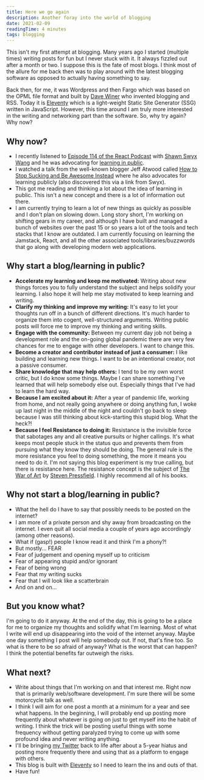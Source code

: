 ```yaml
---
title: Here we go again
description: Another foray into the world of blogging
date: 2021-02-09
readingTime: 4 minutes
tags: blogging
---
```


This isn't my first attempt at blogging. Many years ago I started (multiple times) writing posts for fun but I never stuck with it. It always fizzled out after a month or two. I suppose this is the fate of most blogs. I think most of the allure for me back then was to play around with the latest blogging software as opposed to actually having something to say.

Back then, for me, it was Wordpress and then Fargo which was based on the OPML file format and built by [Dave Winer](http://davewiner.com/) who invented blogging and RSS. Today it is [Eleventy](https://www.11ty.dev/) which is a light-weight Static Site Generator (SSG) written in JavaScript. However, this time around I am truly more interested in the writing and networking part than the software. So, why try again? Why now?

## Why now?

- I recently listened to [Episode 114 of the React Podcast](https://reactpodcast.simplecast.com/episodes/114) with [Shawn Swyx Wang](https://twitter.com/swyx) and he was advocating for [learning in public](https://www.swyx.io/learn-in-public/).
- I watched a talk from the well-known blogger Jeff Atwood called [How to Stop Sucking and Be Awesome Instead](https://blog.codinghorror.com/how-to-stop-sucking-and-be-awesome-instead/) where he also advocates for learning publicly (also discovered this via a link from Swyx).
- This got me reading and thinking a lot about the idea of learning in public. This isn't a new concept and there is a lot of information out there.
- I am currently trying to learn a lot of new things as quickly as possible and I don't plan on slowing down. Long story short, I'm working on shifting gears in my career, and although I have built and managed a bunch of websites over the past 15 or so years a lot of the tools and tech stacks that I know are outdated. I am currently focusing on learning the Jamstack, React, and all the other associated tools/libraries/buzzwords that go along with developing modern web applications.

## Why start a blog/learning in public?

- **Accelerate my learning and keep me motivated:** Writing about new things forces you to fully understand the subject and helps solidify your learning. I also hope it will help me stay motivated to keep learning and writing.
- **Clarify my thinking and improve my writing:** It's easy to let your thoughts run off in a bunch of different directions. It's much harder to organize them into cogent, well-structured arguments. Writing public posts will force me to improve my thinking and writing skills.
- **Engage with the community:** Between my current day job not being a development role and the on-going global pandemic there are very few chances for me to engage with other developers. I want to change this.
- **Become a creator and contributor instead of just a consumer:** I like building and learning new things. I want to be an intentional creator, not a passive consumer.
- **Share knowledge that may help others:** I tend to be my own worst critic, but I do know some things. Maybe I can share something I've learned that will help somebody else out. Especially things that I've had to learn the hard way.
- **Because I am excited about it:** After a year of pandemic life, working from home, and not really going anywhere or doing anything fun, I woke up last night in the middle of the night and couldn't go back to sleep because I was still thinking about kick-starting this stupid blog. What the heck?!
- **Because I feel Resistance to doing it:** Resistance is the invisible force that sabotages any and all creative pursuits or higher callings. It's what keeps most people stuck in the status quo and prevents them from pursuing what they know they should be doing. The general rule is the more resistance you feel to doing something, the more it means you need to do it. I'm not saying this blog experiment is my true calling, but there is resistance here. The resistance concept is the subject of [The War of Art](https://www.amazon.com/dp/1936891026) by [Steven Pressfield](https://stevenpressfield.com/home/). I highly recommend all of his books.

## Why not start a blog/learning in public?

- What the hell do I have to say that possibly needs to be posted on the internet?
- I am more of a private person and shy away from broadcasting on the internet. I even quit all social media a couple of years ago accordingly (among other reasons).
- What if (gasp!) people I know read it and think I'm a phony?!
- But mostly... FEAR
- Fear of judgement and opening myself up to criticism
- Fear of appearing stupid and/or ignorant
- Fear of being wrong
- Fear that my writing sucks
- Fear that I will look like a scatterbrain
- And on and on...

## But you know what?

I'm going to do it anyway. At the end of the day, this is going to be a place for me to organize my thoughts and solidify what I'm learning. Most of what I write will end up disappearing into the void of the internet anyway. Maybe one day something I post will help somebody out. If not, that's fine too. So what is there to be so afraid of anyway? What is the worst that can happen? I think the potential benefits far outweigh the risks.

## What next?

- Write about things that I'm working on and that interest me. Right now that is primarily web/software development. I'm sure there will be some motorcycle talk as well.
- I think I will aim for one post a month at a minimum for a year and see what happens. In the beginning, I will probably end up posting more frequently about whatever is going on just to get myself into the habit of writing. I think the trick will be posting useful things with some frequency without getting paralyzed trying to come up with some profound idea and never writing anything.
- I'll be bringing [my Twitter](https://twitter.com/alexpeterhall) back to life after about a 5-year hiatus and posting more frequently there and using that as a platform to engage with others.
- This blog is built with [Eleventy](https://www.11ty.dev/) so I need to learn the ins and outs of that.
- Have fun!
